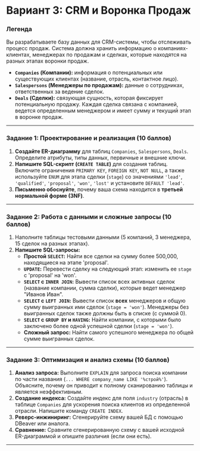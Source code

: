 # Вариант 3: CRM и Воронка Продаж

### Легенда
Вы разрабатываете базу данных для CRM-системы, чтобы отслеживать процесс продаж. Система должна хранить информацию о компаниях-клиентах, менеджерах по продажам и сделках, которые находятся на разных этапах воронки продаж.

*   **`Companies` (Компании):** информация о потенциальных или существующих клиентах (название, отрасль, контактное лицо).
*   **`Salespersons` (Менеджеры по продажам):** данные о сотрудниках, ответственных за ведение сделок.
*   **`Deals` (Сделки):** связующая сущность, которая фиксирует потенциальную продажу. Каждая сделка связана с компанией, ведется определенным менеджером и имеет сумму и текущий этап в воронке продаж.

---
### Задание 1: Проектирование и реализация (10 баллов)
1.  **Создайте ER-диаграмму** для таблиц `Companies`, `Salespersons`, `Deals`. Определите атрибуты, типы данных, первичные и внешние ключи.
2.  **Напишите SQL-скрипт (`CREATE TABLE`)** для создания таблиц. Включите ограничения `PRIMARY KEY`, `FOREIGN KEY`, `NOT NULL`, а также используйте `ENUM` для этапа сделки (`stage`) со значениями `'lead'`, `'qualified'`, `'proposal'`, `'won'`, `'lost'` и установите `DEFAULT 'lead'`.
3.  **Письменно обоснуйте**, почему ваша схема находится в **третьей нормальной форме (3NF)**.

---
### Задание 2: Работа с данными и сложные запросы (10 баллов)
1.  Наполните таблицы тестовыми данными (5 компаний, 3 менеджера, 15 сделок на разных этапах).
2.  **Напишите SQL-запросы:**
    *   **Простой `SELECT`:** Найти все сделки на сумму более 500,000, находящиеся на этапе 'proposal'.
    *   **`UPDATE`:** Перевести сделку на следующий этап: изменить ее `stage` с 'proposal' на 'won'.
    *   **`SELECT` с `INNER JOIN`:** Вывести список всех активных сделок (название компании, сумма сделки), которые ведет менеджер "Иванов Иван".
    *   **`SELECT` с `LEFT JOIN`:** Вывести список **всех** менеджеров и общую сумму выигранных ими сделок (`stage = 'won'`). Менеджеры без выигранных сделок также должны быть в списке (с суммой 0).
    *   **`SELECT` с `GROUP BY` и `HAVING`:** Найти компании, с которыми было заключено более одной успешной сделки (`stage = 'won'`).
    *   **Сложный запрос:** Найти самого успешного менеджера по общей сумме выигранных сделок.

---
### Задание 3: Оптимизация и анализ схемы (10 баллов)
1.  **Анализ запроса:** Выполните `EXPLAIN` для запроса поиска компании по части названия (`... WHERE company_name LIKE '%строй%'`). Объясните, почему он приводит к полному сканированию таблицы и является неэффективным.
2.  **Создание индекса:** Создайте индекс для поля `industry` (отрасль) в таблице `Companies` для ускорения поиска клиентов из определенной отрасли. Напишите команду `CREATE INDEX`.
3.  **Реверс-инжиниринг:** Сгенерируйте схему вашей БД с помощью DBeaver или аналога.
4.  **Сравнение:** Сравните сгенерированную схему с вашей исходной ER-диаграммой и опишите различия (если они есть).

***
